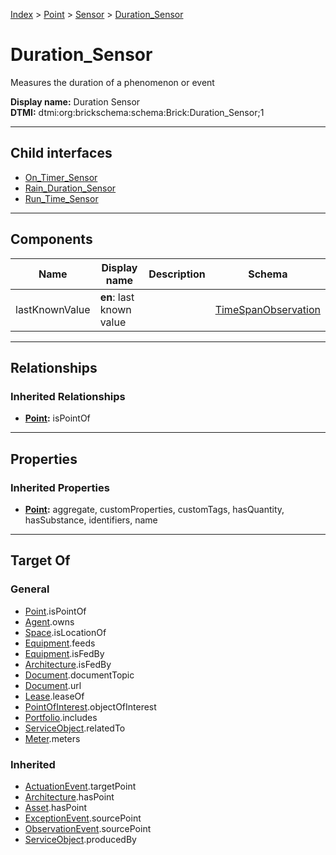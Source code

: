 [Index](../../../index.md) > [Point](../../Point.md) > [Sensor](../Sensor.md) > [Duration_Sensor](#)
# Duration_Sensor

Measures the duration of a phenomenon or event


**Display name:** Duration Sensor<br />
**DTMI:** dtmi:org:brickschema:schema:Brick:Duration_Sensor;1

---

## Child interfaces
* [On_Timer_Sensor](On_Timer_Sensor.md)
* [Rain_Duration_Sensor](Rain-.md)
* [Run_Time_Sensor](Run_Time_Sensor.md)

---

## Components

|Name|Display name|Description|Schema|
|-|-|-|-|
|lastKnownValue|**en**: last known value||[TimeSpanObservation](../../../Event/Point-/ObservationEvent/TimeSpanObservation.md)|

---

## Relationships

### Inherited Relationships
* **[Point](../../Point.md):** isPointOf

---

## Properties

### Inherited Properties
* **[Point](../../Point.md):** aggregate, customProperties, customTags, hasQuantity, hasSubstance, identifiers, name

---

## Target Of
### General
* [Point](../../Point.md).isPointOf
* [Agent](../../../Agent/Agent.md).owns
* [Space](../../../Space/Space.md).isLocationOf
* [Equipment](../../../Asset/Equipment/Equipment.md).feeds
* [Equipment](../../../Asset/Equipment/Equipment.md).isFedBy
* [Architecture](../../../Space/Architecture/Architecture.md).isFedBy
* [Document](../../../Information/Document/Document.md).documentTopic
* [Document](../../../Information/Document/Document.md).url
* [Lease](../../../Event/Lease.md).leaseOf
* [PointOfInterest](../../../Information/PointOfInterest.md).objectOfInterest
* [Portfolio](../../../Collection/Portfolio.md).includes
* [ServiceObject](../../../Information/ServiceObject/ServiceObject.md).relatedTo
* [Meter](../../../Asset/Equipment/Meter/Meter.md).meters
### Inherited
* [ActuationEvent](../../../Event/Point-/ActuationEvent.md).targetPoint
* [Architecture](../../../Space/Architecture/Architecture.md).hasPoint
* [Asset](../../../Asset/Asset.md).hasPoint
* [ExceptionEvent](../../../Event/Point-/ExceptionEvent.md).sourcePoint
* [ObservationEvent](../../../Event/Point-/ObservationEvent/ObservationEvent.md).sourcePoint
* [ServiceObject](../../../Information/ServiceObject/ServiceObject.md).producedBy
